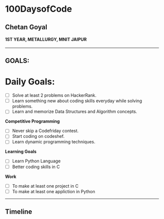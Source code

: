 # 100DaysofCode


## Chetan Goyal
#### 1ST YEAR, METALLURGY, MNIT JAIPUR

---

## GOALS:

 # Daily Goals:
 - [ ] Solve at least 2 problems on HackerRank.
 - [ ] Learn something new about coding skills everyday while solving problems.
 - [ ] Learn and memorize Data Structures and Algorithm concepts.

 **Competitive Programming**
- [ ] Never skip a Codefriday contest.
- [ ] Start coding on codeshef.
- [ ] Learn dynamic programming techniques.

**Learning Goals**
- [ ] Learn Python Language
- [ ] Better coding skills in C

**Work**
- [ ] To make at least one project in C
- [ ] To make at least one appliction in Python

---

## Timeline
